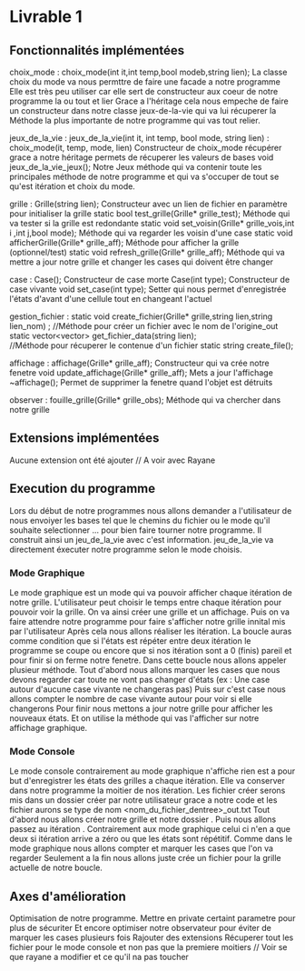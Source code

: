 # Livrable 1
## Fonctionnalités implémentées

choix_mode :
choix_mode(int it,int temp,bool modeb,string lien);
La classe choix du mode va nous permttre de faire une facade a notre programme 
Elle est très peu utiliser car elle sert de constructeur aux coeur de notre programme la ou tout et lier 
Grace a l'héritage cela nous empeche de faire un constructeur dans notre classe jeux-de-la-vie qui va lui récuperer 
la Méthode la plus importante de notre programme qui vas tout relier.

jeux_de_la_vie : 
jeux_de_la_vie(int it, int temp, bool mode, string lien) : choix_mode(it, temp, mode, lien)
Constructeur de choix_mode récupérer grace a notre héritage permets de récuperer les valeurs de bases 
void jeux_de_la_vie_jeux();
Notre Jeux méthode qui va contenir toute les principales méthode de notre programme et qui va s'occuper de tout se qu'est itération et choix du mode. 


grille : 
Grille(string lien);
Constructeur avec un lien de fichier en paramètre pour initialiser la grille
static bool test_grille(Grille* grille_test);
Méthode qui va tester si la grille est redondante
static void set_voisin(Grille* grille_vois,int i ,int j,bool mode);
Méthode qui va regarder les voisin d'une case
static void afficherGrille(Grille* grille_aff);
Méthode pour afficher la grille (optionnel/test)
static void refresh_grille(Grille* grille_aff);
Méthode qui va mettre a jour notre grille et changer les cases qui doivent être changer

case : 
Case();
Constructeur de case morte
Case(int type);
Constructeur de case vivante
void set_case(int type);
Setter qui nous permet d'enregistrée l'états d'avant d'une cellule tout en changeant l'actuel

gestion_fichier : 
static void create_fichier(Grille* grille,string lien,string lien_nom) ;
//Méthode pour créer un fichier avec le nom de l'origine_out
static vector<vector<int>> get_fichier_data(string lien);  
//Méthode pour récuperer le contenue d'un fichier
static string create_file();

affichage : 
affichage(Grille* grille_aff);
Constructeur qui va crée notre fenetre
void update_affichage(Grille* grille_aff);
Mets a jour l'affichage
~affichage();
Permet de supprimer la fenetre quand l'objet est détruits
    
observer : 
fouille_grille(Grille* grille_obs);
Méthode qui va chercher dans notre grille  



## Extensions implémentées
Aucune extension ont été ajouter // A voir avec Rayane



## Execution du programme

Lors du début de notre programmes nous allons demander a l'utilisateur de nous envoiyer les bases tel que le chemins du fichier ou le mode qu'il souhaite selectionner ... pour bien faire tourner notre programme.
Il construit ainsi un jeu_de_la_vie avec c'est information. jeu_de_la_vie va directement éxecuter notre programme selon le mode choisis. 
### Mode Graphique
Le mode graphique est un mode qui va pouvoir afficher chaque itération de notre grille. L'utilisateur peut choisir le temps entre chaque itération pour pouvoir voir la grille.
On va ainsi créer une grille et un affichage. 
Puis on va faire attendre notre programme pour faire s'afficher notre grille innital mis par l'utilisateur
Après cela nous allons réaliser les itération. La boucle auras comme condition que si l'états est répéter entre deux itération le programme se coupe ou encore que si nos itération sont a 0 (finis) pareil et pour finir si on ferme notre fenetre.
Dans cette boucle nous allons appeler plusieur méthode. Tout d'abord nous allons marquer les cases que nous devons regarder car toute ne vont pas changer d'états (ex : Une case autour d'aucune case vivante ne changeras pas)
Puis sur c'est case nous allons compter le nombre de case vivante autour pour voir si elle changerons 
Pour finir nous mettons a jour notre grille pour afficher les nouveaux états.
Et on utilise la méthode qui vas l'afficher sur notre affichage graphique.

### Mode Console 
Le mode console contrairement au mode graphique n'affiche rien est a pour but d'enregistrer les états des grilles a chaque itération.
Elle va conserver dans notre programme la moitier de nos itération. Les fichier créer serons mis dans un dossier créer par notre utilisateur grace a notre code 
et les fichier aurons se type de nom <nom_du_fichier_dentree>_out.txt 
Tout d'abord nous allons créer notre grille et notre dossier .
Puis nous allons passez au itération . Contrairement aux mode graphique celui ci n'en a que deux si itération arrive a zéro ou que les états sont répétitif.
Comme dans le mode graphique nous allons compter et marquer les cases que l'on va regarder 
Seulement a la fin nous allons juste crée un fichier pour la grille actuelle de notre boucle.
## Axes d'amélioration

Optimisation de notre programme. Mettre en private certaint parametre pour plus de sécuriter 
Et encore optimiser notre observateur pour éviter de marquer les cases plusieurs fois 
Rajouter des extensions 
Récuperer tout les fichier pour le mode console et non pas que la premiere moitiers
// Voir se que rayane a modifier et ce qu'il na pas toucher




